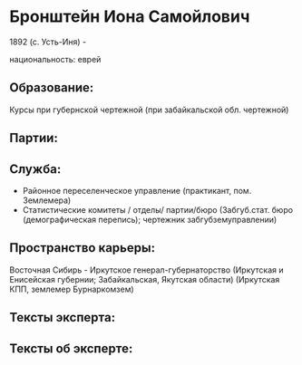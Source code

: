 # Бронштейн Иона Самойлович
1892 (с. Усть-Иня)  - 

национальность: еврей

## Образование:
Курсы при губернской чертежной (при забайкальской обл. чертежной) 
## Партии:
## Служба:
* Районное переселенческое управление (практикант, пом. Землемера) 
* Статистические комитеты / отделы/ партии/бюро (Забгуб.стат. бюро (демографическая перепись); чертежник забгубземуправлении) 
## Пространство карьеры:
Восточная Сибирь - Иркутское генерал-губернаторство (Иркутская и Енисейская губернии; Забайкальская, Якутская области)  (Иркутская КПП, землемер Бурнаркомзем) 
## Тексты эксперта:
## Тексты об эксперте:
